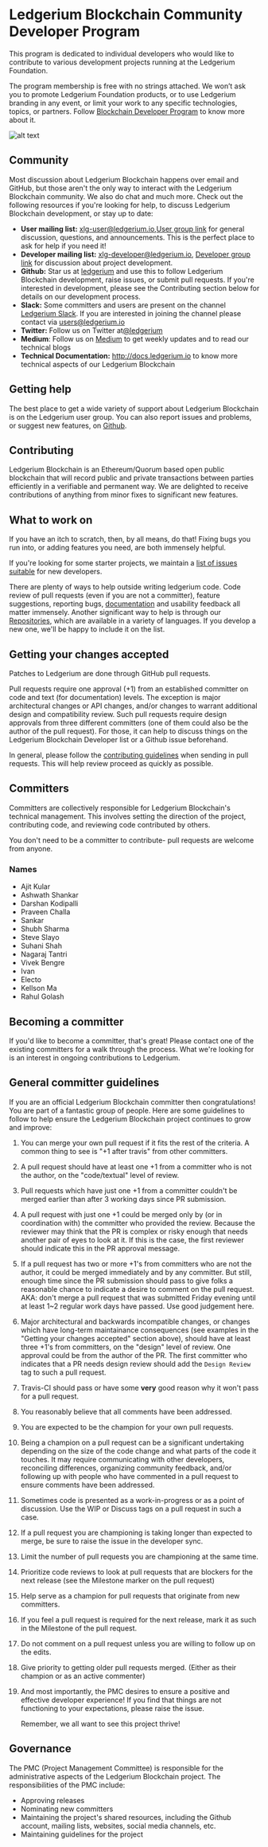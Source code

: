 # Ledgerium Blockchain Community Developer Program
This program is dedicated to individual developers who would like to contribute to various development projects running at the Ledgerium Foundation.

The program membership is free with no strings attached. We won’t ask you to promote Ledgerium Foundation products, or to use Ledgerium branding in any event, or limit your work to any specific technologies, topics, or partners. 
Follow [Blockchain Developer Program](https://medium.com/ledgerium-io/join-our-ledgerium-blockchain-developer-program-a203209f46fb) to know more about it.

![alt text](https://github.com/ledgerium-io/ledgeriumwiki/blob/master/opencommunity/opendevelopercommunity.jpg)

## Community
Most discussion about Ledgerium Blockchain happens over email and GitHub, but those aren't the only way to interact with the Ledgerium Blockchain community. We also do chat and much more. Check out the following resources if you're looking for help, to discuss Ledgerium Blockchain development, or stay up to date:


* __User mailing list:__  xlg-user@ledgerium.io,[User group link](https://groups.google.com/a/theblockledger.net/forum/#!forum/xlg-user) for general discussion, questions, and announcements. This is the perfect place to ask for help if you need it!
* __Developer mailing list:__ xlg-developer@ledgerium.io, [Developer group link](https://groups.google.com/a/theblockledger.net/forum/#!forum/xlg-developer) for discussion about project development.
* __Github:__ Star us at [ledgerium](https://github.com/ledgerium-io) and use this to follow Ledgerium Blockchain development, raise issues, or submit pull requests. If you're interested in development, please see the Contributing section below for details on our development process.
* __Slack:__ Some committers and users are present on the channel [Ledgerium Slack](https://ledgerium.slack.com). If you are interested in joining the channel please contact via users@ledgerium.io
* __Twitter:__ Follow us on Twitter at[@ledgerium](https://twitter.com/ledgerium?lang=en)
* __Medium__: Follow us on [Medium](https://medium.com/ledgerium-io/) to get weekly updates and to read our technical blogs
* __Technical Documentation:__ http://docs.ledgerium.io to know more technical aspects of our Ledgerium Blockchain

    
## Getting help
The best place to get a wide variety of support about Ledgerium Blockchain is on the Ledgerium user group. You can also report issues and problems, or suggest new features, on [Github](https://github.com/ledgerium-io).

## Contributing
Ledgerium Blockchain is an Ethereum/Quorum based open public blockchain that will record public and private transactions between parties efficiently in a verifiable and permanent way. We are delighted to receive contributions of anything from minor fixes to significant new features. 

## What to work on
If you have an itch to scratch, then, by all means, do that! Fixing bugs you run into, or adding features you need, are both immensely helpful.

If you're looking for some starter projects, we maintain a [list of issues suitable](https://github.com/ledgerium-io/ledgeriumwiki/issues) for new developers.

There are plenty of ways to help outside writing ledgerium code. Code review of pull requests (even if you are not a committer), feature suggestions, reporting bugs, [documentation]() and usability feedback all matter immensely. Another significant way to help is through our [Repositories](https://github.com/ledgerium-io/), which are available in a variety of languages. If you develop a new one, we'll be happy to include it on the list.

## Getting your changes accepted

Patches to Ledgerium are done through GitHub pull requests.

Pull requests require one approval (+1) from an established committer on code and text (for documentation) levels. The exception is major architectural changes or API changes, and/or changes to
warrant additional design and compatibility review. Such pull requests require design approvals from three different committers (one of them could also be the author of the pull request). For those, it can help to discuss things on the Ledgerium Blockchain Developer list or a Github issue beforehand.

In general, please follow the [contributing guidelines](https://github.com/ledgerium-io/ledgeriumwiki/blob/feature/lb-23/opencommunity/contributing_guidlines.md) when sending in pull requests. This will help review proceed as quickly as possible.

## Committers

Committers are collectively responsible for Ledgerium Blockchain's technical management. This involves setting the direction of the project, contributing code, and reviewing code contributed by others.

You don't need to be a committer to contribute- pull requests are welcome from anyone.
### Names

* Ajit Kular
* Ashwath Shankar
* Darshan Kodipalli
* Praveen Challa
* Sankar
* Shubh Sharma
* Steve Slayo
* Suhani Shah
* Nagaraj Tantri
* Vivek Bengre
* Ivan
* Electo
* Kellson Ma
* Rahul Golash
## Becoming a committer

If you'd like to become a committer, that's great! Please contact one of the existing committers for a walk through the process. What we're looking for is an interest in ongoing contributions to Ledgerium.

## General committer guidelines

If you are an official Ledgerium Blockchain committer then congratulations! You are part of a fantastic group of people. Here are some guidelines to follow to help ensure the Ledgerium Blockchain project continues to grow and improve:

1. You can merge your own pull request if it fits the rest of the criteria. A common thing to see is "+1 after travis" from other committers.

2. A pull request should have at least one +1 from a committer who is not the author, on the "code/textual" level of review.

3. Pull requests which have just one +1 from a committer couldn't be merged earlier than after 3 working days since PR submission. 

4. A pull request with just one +1 could be merged only by (or in coordination with) the committer who provided the review. Because the reviewer may think that the PR is complex or risky enough that needs another pair of eyes to look at it. If this is the case, the first reviewer should indicate this in the PR approval message.

5. If a pull request has two or more +1's from committers who are not the author, it could be merged immediately and by any committer. But still, enough time since the PR submission should pass to give folks a reasonable chance to indicate a desire to comment on the pull request. AKA: don't merge a pull request that was submitted Friday evening until at least 1~2 regular work days have passed. Use good judgement here.

6. Major architectural and backwards incompatible changes, or changes which have long-term maintainance consequences (see examples in the "Getting your changes accepted" section above), should have at least three +1's from committers, on the "design" level of review. One approval could be from the author of the PR. The first committer who indicates that a PR needs design review should add the `Design Review` tag to such a pull request.

7.  Travis-CI should pass or have some __very__ good reason why it won't pass for a pull request.

8. You reasonably believe that all comments have been addressed.

9. You are expected to be the champion for your own pull requests.

10. Being a champion on a pull request can be a significant undertaking depending on the size of the code change and what parts of the code it touches. It may require communicating with other developers, reconciling differences, organizing community feedback, and/or following up with people who have commented in a pull request to ensure comments have been addressed.

11. Sometimes code is presented as a work-in-progress or as a point of discussion. Use the WIP or Discuss tags on a pull request in such a case.

12. If a pull request you are championing is taking longer than expected to merge, be sure to raise the issue in the developer sync.

13. Limit the number of pull requests you are championing at the same time.

14. Prioritize code reviews to look at pull requests that are blockers for the next release (see the Milestone marker on the pull request)
15. Help serve as a champion for pull requests that originate from new committers.

16. If you feel a pull request is required for the next release, mark it as such in the Milestone of the pull request.
17. Do not comment on a pull request unless you are willing to follow up on the edits.

18. Give priority to getting older pull requests merged. (Either as their champion or as an active commenter)

19. And most importantly, the PMC desires to ensure a positive and effective developer experience! If you find that things are not functioning to your expectations, please raise the issue.

    Remember, we all want to see this project thrive!
## Governance

The PMC (Project Management Committee) is responsible for the administrative aspects of the Ledgerium Blockchain project. The responsibilities of the PMC include:
* Approving releases
* Nominating new committers
* Maintaining the project's shared resources, including the Github account, mailing lists, websites, social media channels, etc.
* Maintaining guidelines for the project